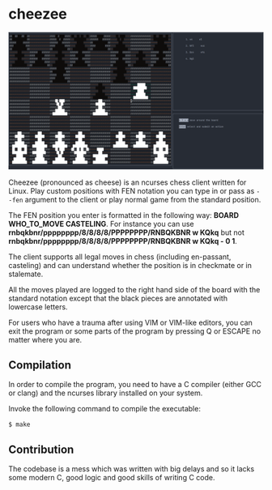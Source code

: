 # cheezee

![Cheezee preview showing a chessboard position.](https://github.com/detectivekaktus/cheezee/blob/master/imgs/preview1.png)

Cheezee (pronounced as cheese) is an ncurses chess client written for Linux. Play custom positions with FEN notation you can type in or pass as `--fen` argument to the client or play normal game from the standard position.

The FEN position you enter is formatted in the following way: **BOARD WHO_TO_MOVE CASTELING**. For instance you can use **rnbqkbnr/pppppppp/8/8/8/8/PPPPPPPP/RNBQKBNR w KQkq** but not **rnbqkbnr/pppppppp/8/8/8/8/PPPPPPPP/RNBQKBNR w KQkq - 0 1**.

The client supports all legal moves in chess (including en-passant, casteling) and can understand whether the position is in checkmate or in stalemate.

All the moves played are logged to the right hand side of the board with the standard notation except that the black pieces are annotated with lowercase letters.

For users who have a trauma after using VIM or VIM-like editors, you can exit the program or some parts of the program by pressing Q or ESCAPE no matter where you are.

## Compilation
In order to compile the program, you need to have a C compiler (either GCC or clang) and the ncurses library installed on your system.

Invoke the following command to compile the executable:
```console
$ make
```

## Contribution
The codebase is a mess which was written with big delays and so it lacks some modern C, good logic and good skills of writing C code.
